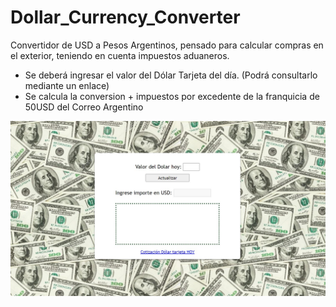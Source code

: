 # Dollar_Currency_Converter
Convertidor de USD a Pesos Argentinos, pensado para calcular compras en el exterior, teniendo en cuenta impuestos aduaneros.

* Se deberá ingresar el valor del Dólar Tarjeta del día. (Podrá consultarlo mediante un enlace)
* Se calcula la conversion + impuestos por excedente de la franquicia de 50USD del Correo Argentino

![This is an image](./Preview1.jpg)
